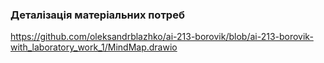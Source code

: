 ### Деталізація матеріальних потреб

https://github.com/oleksandrblazhko/ai-213-borovik/blob/ai-213-borovik-with_laboratory_work_1/MindMap.drawio

